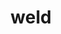 ---
category: 4-letters
denotation: null
name: weld
reference_link: https://www.etymonline.com/word/weld
root_language: null
root_name: null
title: weld
type: free
word_sums:
- respelling: weld
  sum: 'Weld + '
---